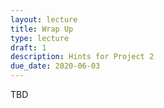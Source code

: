 ```yaml
---
layout: lecture
title: Wrap Up
type: lecture
draft: 1
description: Hints for Project 2
due_date: 2020-06-03
---
```


TBD